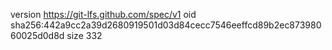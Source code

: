 version https://git-lfs.github.com/spec/v1
oid sha256:442a9cc2a39d2680919501d03d84cecc7546eeffcd89b2ec87398060025d0d8d
size 332
